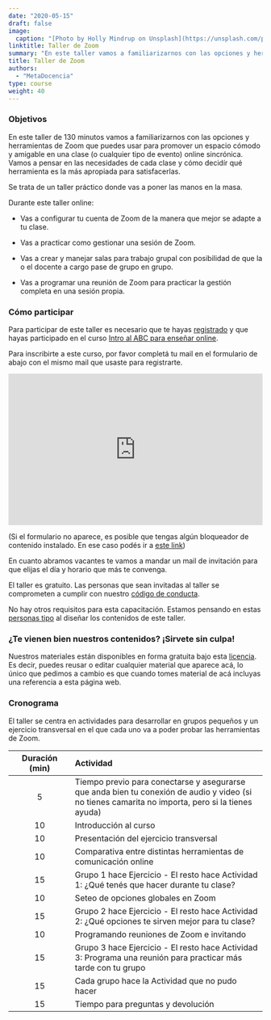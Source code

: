 ```yaml
---
date: "2020-05-15"
draft: false
image:
  caption: "[Photo by Holly Mindrup on Unsplash](https://unsplash.com/photos/-uPDkAK6f8A)"
linktitle: Taller de Zoom
summary: "En este taller vamos a familiarizarnos con las opciones y herramientas de Zoom"
title: Taller de Zoom
authors: 
  - "MetaDocencia"
type: course
weight: 40
---
```

  

### Objetivos 

En este taller de 130 minutos vamos a familiarizarnos con las opciones y herramientas de Zoom que puedes usar para promover un espacio cómodo y amigable en una clase (o cualquier tipo de evento) online sincrónica. Vamos a pensar en las necesidades de cada clase y cómo decidír qué herramienta es la más apropiada para satisfacerlas. 

Se trata de un taller práctico donde vas a poner las manos en la masa. 

Durante este taller online:

* Vas a configurar tu cuenta de Zoom de la manera que mejor se adapte a tu clase.

* Vas a practicar como gestionar una sesión de Zoom.

* Vas a crear y manejar salas para trabajo grupal con posibilidad de que la o el docente a cargo pase de grupo en grupo.

* Vas a programar una reunión de Zoom para practicar la gestión completa en una sesión propia. 

### Cómo participar 

Para participar de este taller es necesario que te hayas [registrado](https://docs.google.com/forms/d/e/1FAIpQLScC20Me-fX7UmCNhNswulYfOVQF4XiyIHgtde_R8CWreCmWhA/viewform) y que hayas participado en el curso [Intro al ABC para enseñar online](/curso/intro-abc-online/). 

Para inscribirte a este curso, por favor completá tu mail en el formulario de abajo con el mismo mail que usaste para registrarte.

<iframe 
  src="https://script.google.com/macros/s/AKfycbwdYpQw4I2DYmEONGyUry4ABPgmxf5yCosDOxAYz5NUNrMB1bb4JA9OcQ/exec"
  frameBorder="0"
  width="100%",
  height = 300px,
  vertical-align="text-top">
  Explorador no compatible.
</iframe> 

(Si el formulario no aparece, es posible que tengas algún bloqueador de contenido instalado. En ese caso podés ir a [este link](https://script.google.com/macros/s/AKfycbwdYpQw4I2DYmEONGyUry4ABPgmxf5yCosDOxAYz5NUNrMB1bb4JA9OcQ/exec))

En cuanto abramos vacantes te vamos a mandar un mail de invitación para que elijas el día y horario que más te convenga. 

El taller es gratuito. Las personas que sean invitadas al taller se comprometen a cumplir con nuestro [código de conducta](https://metadocencia.netlify.app/cdc/).

No hay otros requisitos para esta capacitación. Estamos pensando en estas [personas tipo](/post/personas-tipo/) al diseñar los contenidos de este taller. 

### ¿Te vienen bien nuestros contenidos? ¡Sirvete sin culpa!

Nuestros materiales están disponibles en forma gratuita bajo esta [licencia](https://creativecommons.org/licenses/by/4.0/deed.es). Es decir, puedes reusar o editar cualquier material que aparece acá, lo único que pedimos a cambio es que cuando tomes material de acá incluyas una referencia a esta página web.

### Cronograma

El taller se centra en actividades para desarrollar en grupos pequeños y un ejercicio transversal en el que cada uno va a poder probar las herramientas de Zoom. 


|  Duración (min)  |  Actividad  |
| :------:|:----------- |
| 5 <img width="200"/> | Tiempo previo para conectarse y asegurarse que anda bien tu conexión de audio y video (si no tienes camarita no importa, pero si la tienes ayuda) |
| 10 | Introducción al curso |
| 10 | Presentación del ejercicio transversal | 
| 10 | Comparativa entre distintas herramientas de comunicación online | 
| 15 | Grupo 1 hace Ejercicio - El resto hace Actividad 1: ¿Qué tenés que hacer durante tu clase? |
| 10 | Seteo de opciones globales en Zoom |
| 15 | Grupo 2 hace Ejercicio - El resto hace Actividad 2: ¿Qué opciones te sirven mejor para tu clase? |
| 10 | Programando reuniones de Zoom e invitando |
| 15 | Grupo 3 hace Ejercicio - El resto hace Actividad 3: Programa una reunión para practicar más tarde con tu grupo |
| 15 | Cada grupo hace la Actividad que no pudo hacer |
| 15 | Tiempo para preguntas y devolución |



